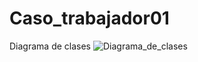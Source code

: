 # Caso_trabajador01

Diagrama de clases
![Diagrama_de_clases](https://github.com/Makx3/Caso_trabajador01/assets/142506889/7c1e78dd-0474-4b3f-a437-d3a64bcca34e)
